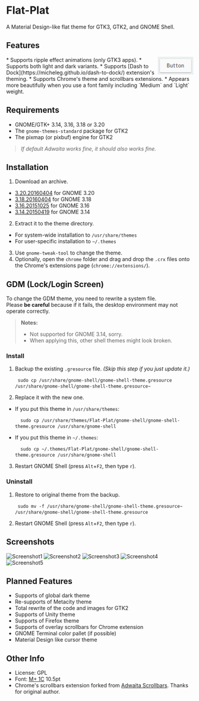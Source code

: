 Flat-Plat
=========
A Material Design-like flat theme for GTK3, GTK2, and GNOME Shell.

Features
--------
<img src="img/Button.gif" alt="Button" align="right" />
* Supports ripple effect animations (only GTK3 apps).
* Supports both light and dark variants.
* Supports [Dash to Dock](https://micheleg.github.io/dash-to-dock/) extension's theming.
* Supports Chrome's theme and scrollbars extensions.
* Appears more beautifully when you use a font family including `Medium` and `Light` weight.

Requirements
------------
* GNOME/GTK+ 3.14, 3.16, 3.18 or 3.20
* The `gnome-themes-standard` package for GTK2
* The pixmap (or pixbuf) engine for GTK2

> _If default Adwaita works fine, it should also works fine._

Installation
------------
1. Download an archive.
  * [3.20.20160404](https://github.com/nana-4/Flat-Plat/releases/download/3.20.20160404/Flat-Plat-3.20.20160404.tar.gz) for GNOME 3.20
  * [3.18.20160404](https://github.com/nana-4/Flat-Plat/releases/download/3.18.20160404/Flat-Plat-3.18.20160404.tar.gz) for GNOME 3.18
  * [3.16.20151025](https://github.com/nana-4/Flat-Plat/releases/download/3.16.20151025/Flat-Plat-3.16.20151025.tar.gz) for GNOME 3.16
  * [3.14.20150419](https://github.com/nana-4/Flat-Plat/releases/download/3.14.20150419/Flat-Plat-3.14.20150419.tar.gz) for GNOME 3.14
2. Extract it to the theme directory.
  * For system-wide installation to `/usr/share/themes`
  * For user-specific installation to `~/.themes`
3. Use `gnome-tweak-tool` to change the theme.
4. Optionally, open the `chrome` folder and drag and drop the `.crx` files onto the Chrome's extensions page (`chrome://extensions/`).

GDM (Lock/Login Screen)
-----------------------
To change the GDM theme, you need to rewrite a system file.  
Please **be careful** because if it fails, the desktop environment may not operate correctly.
> **Notes:**
> * Not supported for GNOME 3.14, sorry.
> * When applying this, other shell themes might look broken.

### Install
1. Backup the existing `.gresource` file. _(Skip this step if you just update it.)_

        sudo cp /usr/share/gnome-shell/gnome-shell-theme.gresource /usr/share/gnome-shell/gnome-shell-theme.gresource~
2. Replace it with the new one.
  * If you put this theme in `/usr/share/themes`:

          sudo cp /usr/share/themes/Flat-Plat/gnome-shell/gnome-shell-theme.gresource /usr/share/gnome-shell
  * If you put this theme in `~/.themes`:

          sudo cp ~/.themes/Flat-Plat/gnome-shell/gnome-shell-theme.gresource /usr/share/gnome-shell
3. Restart GNOME Shell (press `Alt`+`F2`, then type `r`).

### Uninstall
1. Restore to original theme from the backup.

        sudo mv -f /usr/share/gnome-shell/gnome-shell-theme.gresource~ /usr/share/gnome-shell/gnome-shell-theme.gresource
2. Restart GNOME Shell (press `Alt`+`F2`, then type `r`).

Screenshots
-----------
![Screenshot1](https://raw.githubusercontent.com/nana-4/Flat-Plat/master/img/Screenshot1.png)
![Screenshot2](https://raw.githubusercontent.com/nana-4/Flat-Plat/master/img/Screenshot2.png)
![Screenshot3](https://raw.githubusercontent.com/nana-4/Flat-Plat/master/img/Screenshot3.png)
![Screenshot4](https://raw.githubusercontent.com/nana-4/Flat-Plat/master/img/Screenshot4.png)
![Screenshot5](https://raw.githubusercontent.com/nana-4/Flat-Plat/master/img/Screenshot5.png)

Planned Features
----------------
* Supports of global dark theme
* Re-supports of Metacity theme
* Total rewrite of the code and images for GTK2
* Supports of Unity theme
* Supports of Firefox theme
* Supports of overlay scrollbars for Chrome extension
* GNOME Terminal color pallet (if possible)
* Material Design like cursor theme

Other Info
----------
* License: GPL
* Font: [M+ 1C](https://mplus-fonts.osdn.jp/) 10.5pt
* Chrome's scrollbars extension forked from [Adwaita Scrollbars](https://github.com/gnome-integration-team/chrome-gnome-scrollbar). Thanks for original author.
